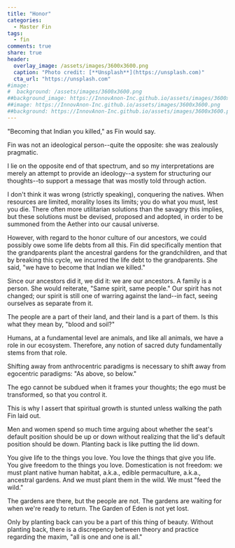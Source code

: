 ```yaml
---
title: "Honor"
categories:
  - Master Fin
tags:
  - fin
comments: true
share: true
header:
  overlay_image: /assets/images/3600x3600.png
  caption: "Photo credit: [**Unsplash**](https://unsplash.com)"
  cta_url: "https://unsplash.com"
#image:
#  background: /assets/images/3600x3600.png
##background_image: https://InnovAnon-Inc.github.io/assets/images/3600x3600.png
##image: https://InnovAnon-Inc.github.io/assets/images/3600x3600.png
##background: https://InnovAnon-Inc.github.io/assets/images/3600x3600.png
---
```


"Becoming that Indian you killed," as Fin would say.

Fin was not an ideological person--quite the opposite:
she was zealously pragmatic.

I lie on the opposite end of that spectrum,
and so my interpretations are merely an attempt
to provide an ideology--a system for structuring our thoughts--to support
a message that was mostly told through action.

I don't think it was wrong (strictly speaking), conquering the natives.
When resources are limited, morality loses its limits;
you do what you must, lest you die.
There often more utilitarian solutions than the savagry this implies,
but these solutions must be devised, proposed and adopted,
in order to be summoned from the Aether into our causal universe.

However, with regard to the honor culture of our ancestors,
we could possibly owe some life debts from all this.
Fin did specifically mention that the grandparents
plant the ancestral gardens for the grandchildren,
and that by breaking this cycle,
we incurred the life debt to the grandparents.
She said, "we have to become that Indian we killed."

Since our ancestors did it, we did it:
we are our ancestors. A family is a person.
She would reiterate, "Same spirit, same people."
Our spirit has not changed; our spirit is still one of
warring against the land--in fact, seeing ourselves
as separate from it.

The people are a part of their land,
and their land is a part of them.
Is this what they mean by, "blood and soil?"

Humans, at a fundamental level are animals,
and like all animals, we have a role in our ecosystem.
Therefore, any notion of sacred duty fundamentally
stems from that role.

Shifting away from anthrocentric paradigms
is necessary to shift away from egocentric paradigms:
"As above, so below."

The ego cannot be subdued when it frames your thoughts;
the ego must be transformed, so that you control it.

This is why I assert that spiritual growth is stunted unless
walking the path Fin laid out.

Men and women spend so much time arguing about whether
the seat's default position should be up or down
without realizing that the lid's default position should be down.
Planting back is like putting the lid down.

You give life to the things you love.
You love the things that give you life.
You give freedom to the things you love.
Domestication is not freedom: we must plant native human habitat,
a.k.a., edible permaculture, a.k.a., ancestral gardens.
And we must plant them in the wild. We must "feed the wild."

The gardens are there, but the people are not.
The gardens are waiting for when we're ready to return.
The Garden of Eden is not yet lost.

Only by planting back can you be a part of this thing of beauty.
Without planting back, there is a discrepency between theory and practice
regarding the maxim, "all is one and one is all."

